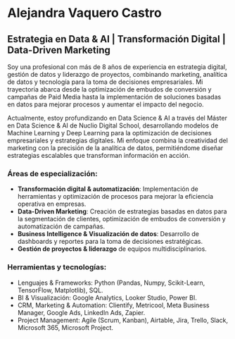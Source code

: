 # Alejandra Vaquero Castro
## Estrategia en Data & AI | Transformación Digital | Data-Driven Marketing

Soy una profesional con más de 8 años de experiencia en estrategia digital, gestión de datos y liderazgo de proyectos, combinando marketing, analítica de datos y tecnología para la toma de decisiones empresariales. Mi trayectoria abarca desde la optimización de embudos de conversión y campañas de Paid Media hasta la implementación de soluciones basadas en datos para mejorar procesos y aumentar el impacto del negocio.

Actualmente, estoy profundizando en Data Science & AI a través del Máster en Data Science & AI de Nuclio Digital School, desarrollando modelos de Machine Learning y Deep Learning para la optimización de decisiones empresariales y estrategias digitales. Mi enfoque combina la creatividad del marketing con la precisión de la analítica de datos, permitiéndome diseñar estrategias escalables que transforman información en acción.

### Áreas de especialización:
- **Transformación digital & automatización**: Implementación de herramientas y optimización de procesos para mejorar la eficiencia operativa en empresas.
- **Data-Driven Marketing**: Creación de estrategias basadas en datos para la segmentación de clientes, optimización de embudos de conversión y automatización de campañas.
- **Business Intelligence & Visualización de datos**: Desarrollo de dashboards y reportes para la toma de decisiones estratégicas.
- **Gestión de proyectos & liderazgo** de equipos multidisciplinarios.

### Herramientas y tecnologías:
- Lenguajes & Frameworks: Python (Pandas, Numpy, Scikit-Learn, TensorFlow, Matplotlib), SQL.
- BI & Visualización: Google Analytics, Looker Studio, Power BI.
- CRM, Marketing & Automation: Clientify, Metricool, Meta Business Manager, Google Ads, LinkedIn Ads, Zapier.
- Project Management: Agile (Scrum, Kanban), Airtable, Jira, Trello, Slack, Microsoft 365, Microsoft Project.
